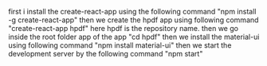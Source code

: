 first i install the create-react-app using the following command
"npm install -g create-react-app"
then we create the hpdf app using following command
"create-react-app hpdf"
here hpdf is the repository name.
then we go inside the root folder app of the app
"cd hpdf"
then we install the material-ui using following command
"npm install material-ui"
then we start the development server by the following command
"npm start"
